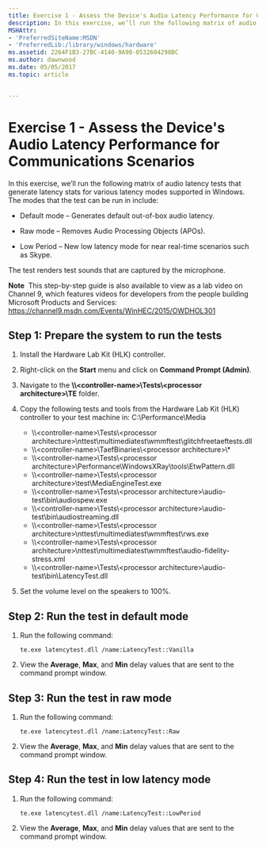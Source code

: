 ```yaml
---
title: Exercise 1 - Assess the Device's Audio Latency Performance for Communications Scenarios
description: In this exercise, we’ll run the following matrix of audio latency tests that generate latency stats for various latency modes supported in Windows.
MSHAttr:
- 'PreferredSiteName:MSDN'
- 'PreferredLib:/library/windows/hardware'
ms.assetid: 2264F1B3-27BC-4140-9A90-0532604298BC
ms.author: dawnwood
ms.date: 05/05/2017
ms.topic: article


---
```


# Exercise 1 - Assess the Device's Audio Latency Performance for Communications Scenarios


In this exercise, we’ll run the following matrix of audio latency tests that generate latency stats for various latency modes supported in Windows. The modes that the test can be run in include:

-   Default mode – Generates default out-of-box audio latency.

-   Raw mode – Removes Audio Processing Objects (APOs).

-   Low Period – New low latency mode for near real-time scenarios such as Skype.

The test renders test sounds that are captured by the microphone.

**Note**  This step-by-step guide is also available to view as a lab video on Channel 9, which features videos for developers from the people building Microsoft Products and Services: <https://channel9.msdn.com/Events/WinHEC/2015/OWDHOL301>

 

## Step 1: Prepare the system to run the tests


1.  Install the Hardware Lab Kit (HLK) controller.

2.  Right-click on the **Start** menu and click on **Command Prompt (Admin)**.

3.  Navigate to the **\\\\&lt;controller-name&gt;\\Tests\\&lt;processor architecture&gt;\\TE** folder.

4.  Copy the following tests and tools from the Hardware Lab Kit (HLK) controller to your test machine in: C:\\Performance\\Media
    -   \\\\&lt;controller-name&gt;\\Tests\\&lt;processor architecture&gt;\\nttest\\multimediatest\\wmmftest\\glitchfreetaeftests.dll
    -   \\\\&lt;controller-name&gt;\\TaefBinaries\\&lt;processor architecture&gt;\\\*
    -   \\\\&lt;controller-name&gt;\\Tests\\&lt;processor architecture&gt;\\Performance\\WindowsXRay\\tools\\EtwPattern.dll
    -   \\\\&lt;controller-name&gt;\\Tests\\&lt;processor architecture&gt;\\test\\MediaEngineTest.exe
    -   \\\\&lt;controller-name&gt;\\Tests\\&lt;processor architecture&gt;\\audio-test\\bin\\audiospew.exe
    -   \\\\&lt;controller-name&gt;\\Tests\\&lt;processor architecture&gt;\\audio-test\\bin\\audiostreaming.dll
    -   \\\\&lt;controller-name&gt;\\Tests\\&lt;processor architecture&gt;\\nttest\\multimediatest\\wmmftest\\rws.exe
    -   \\\\&lt;controller-name&gt;\\Tests\\&lt;processor architecture&gt;\\nttest\\multimediatest\\wmmftest\\audio-fidelity-stress.xml
    -   \\\\&lt;controller-name&gt;\\Tests\\&lt;processor architecture&gt;\\audio-test\\bin\\LatencyTest.dll

5.  Set the volume level on the speakers to 100%.

## Step 2: Run the test in default mode


1.  Run the following command:

    ```
    te.exe latencytest.dll /name:LatencyTest::Vanilla
    ```

2.  View the **Average**, **Max**, and **Min** delay values that are sent to the command prompt window.

## Step 3: Run the test in raw mode


1.  Run the following command:

    ```
    te.exe latencytest.dll /name:LatencyTest::Raw
    ```

2.  View the **Average**, **Max**, and **Min** delay values that are sent to the command prompt window.

## Step 4: Run the test in low latency mode


1.  Run the following command:

    ```
    te.exe latencytest.dll /name:LatencyTest::LowPeriod
    ```

2.  View the **Average**, **Max**, and **Min** delay values that are sent to the command prompt window.

 

 






